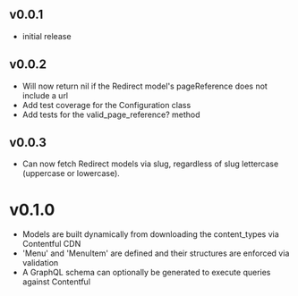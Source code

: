 ## v0.0.1

* initial release

## v0.0.2

* Will now return nil if the Redirect model's pageReference does not include a url
* Add test coverage for the Configuration class
* Add tests for the valid_page_reference? method

## v0.0.3

* Can now fetch Redirect models via slug, regardless of slug lettercase (uppercase or lowercase).

# v0.1.0

* Models are built dynamically from downloading the content_types via Contentful CDN
* 'Menu' and 'MenuItem' are defined and their structures are enforced via validation
* A GraphQL schema can optionally be generated to execute queries against Contentful
